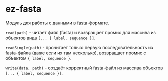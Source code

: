 # ez-fasta

Модуль для работы с данными в [fasta](https://en.wikipedia.org/wiki/FASTA_format)-формате. 

```read(path)``` - читает файл (fasta) и возвращает промис для массива из объектов вида ```[... { label, sequence }]```.

```readSingle(path)``` - прочитает только первую последовательность из fasta-файла (даже если их там несколько), возвращает промис с объектом ```{ label, sequence }```.

```write(data, path)``` - создаёт корректный fasta-файл из массива объектов ```[... { label, sequence }]```.